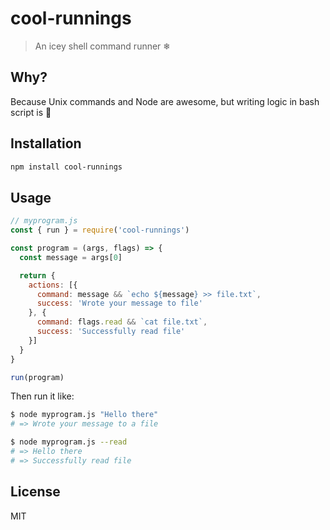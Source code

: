 # cool-runnings
> An icey shell command runner ❄

## Why?
Because Unix commands and Node are awesome, but writing logic in bash script is 🤔

## Installation

```sh
npm install cool-runnings
```

## Usage

```javascript
// myprogram.js
const { run } = require('cool-runnings')

const program = (args, flags) => {
  const message = args[0]

  return {
    actions: [{
      command: message && `echo ${message} >> file.txt`,
      success: 'Wrote your message to file'
    }, {
      command: flags.read && `cat file.txt`,
      success: 'Successfully read file'
    }]
  }
}

run(program)
```

Then run it like:
```bash
$ node myprogram.js "Hello there"
# => Wrote your message to a file

$ node myprogram.js --read
# => Hello there
# => Successfully read file
```

## License

MIT
